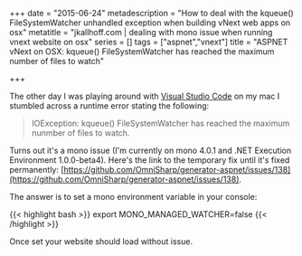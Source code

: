 +++
date = "2015-06-24"
metadescription = "How to deal with the kqueue() FileSystemWatcher unhandled exception when building vNext web apps on osx"
metatitle = "jkallhoff.com | dealing with mono issue when running vnext website on osx"
series = []
tags = ["aspnet","vnext"]
title = "ASPNET vNext on OSX: kqueue() FileSystemWatcher has reached the maximum number of files to watch"

+++

The other day I was playing around with [Visual Studio Code](https://code.visualstudio.com/Download) on my mac I stumbled across a runtime error stating the following:

> IOException: kqueue() FileSystemWatcher has reached the maximum nunmber of files to watch.

Turns out it's a mono issue (I'm currently on mono 4.0.1 and .NET Execution Environment 1.0.0-beta4). Here's the link to the temporary fix until it's fixed permanently:  [https://github.com/OmniSharp/generator-aspnet/issues/138](https://github.com/OmniSharp/generator-aspnet/issues/138).

The answer is to set a mono environment variable in your console:

{{< highlight bash >}}
export MONO_MANAGED_WATCHER=false
{{< /highlight >}}

Once set your website should load without issue.

